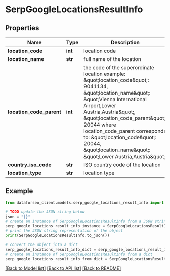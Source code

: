 # SerpGoogleLocationsResultInfo


## Properties

Name | Type | Description | Notes
------------ | ------------- | ------------- | -------------
**location_code** | **int** | location code | [optional] 
**location_name** | **str** | full name of the location | [optional] 
**location_code_parent** | **int** | the code of the superordinate location example: \&quot;location_code\&quot;: 9041134, \&quot;location_name\&quot;: \&quot;Vienna International Airport,Lower Austria,Austria\&quot;, \&quot;location_code_parent\&quot;: 20044 where location_code_parent corresponds to: \&quot;location_code\&quot;: 20044, \&quot;location_name\&quot;: \&quot;Lower Austria,Austria\&quot; | [optional] 
**country_iso_code** | **str** | ISO country code of the location | [optional] 
**location_type** | **str** | location type | [optional] 

## Example

```python
from dataforseo_client.models.serp_google_locations_result_info import SerpGoogleLocationsResultInfo

# TODO update the JSON string below
json = "{}"
# create an instance of SerpGoogleLocationsResultInfo from a JSON string
serp_google_locations_result_info_instance = SerpGoogleLocationsResultInfo.from_json(json)
# print the JSON string representation of the object
print(SerpGoogleLocationsResultInfo.to_json())

# convert the object into a dict
serp_google_locations_result_info_dict = serp_google_locations_result_info_instance.to_dict()
# create an instance of SerpGoogleLocationsResultInfo from a dict
serp_google_locations_result_info_from_dict = SerpGoogleLocationsResultInfo.from_dict(serp_google_locations_result_info_dict)
```
[[Back to Model list]](../README.md#documentation-for-models) [[Back to API list]](../README.md#documentation-for-api-endpoints) [[Back to README]](../README.md)


